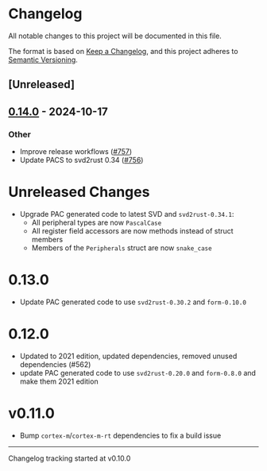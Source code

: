 # Changelog

All notable changes to this project will be documented in this file.

The format is based on [Keep a Changelog](https://keepachangelog.com/en/1.0.0/),
and this project adheres to [Semantic Versioning](https://semver.org/spec/v2.0.0.html).

## [Unreleased]

## [0.14.0](https://github.com/jbeaurivage/atsamd/compare/atsame54p-0.13.0...atsame54p-0.14.0) - 2024-10-17

### Other

- Improve release workflows ([#757](https://github.com/jbeaurivage/atsamd/pull/757))
- Update PACS to svd2rust 0.34 ([#756](https://github.com/jbeaurivage/atsamd/pull/756))
# Unreleased Changes

- Upgrade PAC generated code to latest SVD and `svd2rust-0.34.1`:
  - All peripheral types are now `PascalCase`
  - All register field accessors are now methods instead of struct members
  - Members of the `Peripherals` struct are now `snake_case`

# 0.13.0

- Update PAC generated code to use `svd2rust-0.30.2` and `form-0.10.0`

# 0.12.0

- Updated to 2021 edition, updated dependencies, removed unused dependencies (#562)
- update PAC generated code to use `svd2rust-0.20.0` and `form-0.8.0` and make them 2021 edition

# v0.11.0

* Bump `cortex-m`/`cortex-m-rt` dependencies to fix a build issue

---

Changelog tracking started at v0.10.0
